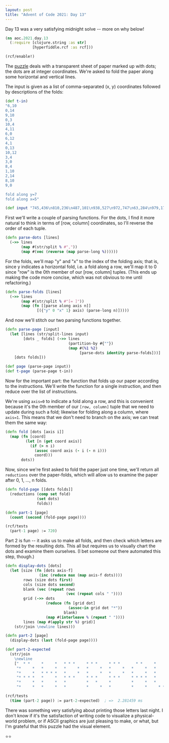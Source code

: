 ```yaml
---
layout: post
title: "Advent of Code 2021: Day 13"
---
```

Day 13 was a very satisfying midnight solve -- more on why below!
```clojure
(ns aoc.2021.day.13
  (:require [clojure.string :as str]
            [hyperfiddle.rcf :as rcf]))

(rcf/enable!)
```

The [puzzle](https://adventofcode.com/2021/day/13) deals with a
transparent sheet of paper marked  up with dots; the dots are at
integer coordinates. We're asked to fold the paper along some
horizontal and vertical lines.

The input is given as a list of comma-separated (x, y)
coordinates followed by descriptions of the folds:
```clojure
(def t-in)
"6,10
0,14
9,10
0,3
10,4
4,11
6,0
6,12
4,1
0,13
10,12
3,4
3,0
8,4
1,10
2,14
8,10
9,0

fold along y=7
fold along x=5"

(def input "745,436\n810,236\n487,101\n938,527\n972,747\n63,284\n979,179\n1069,204\n170,318\n863,166\n214,68\n370,207\n567,544\n930,452\n1220,396\n666,294\n78,115\n20,353\n769,313\n992,367\n1263,228\n965,466\n311,851\n706,280\n1176,309\n141,101\n972,539\n830,638\n726,208\n388,63\n43,614\n1153,263\n920,528\n567,722\n693,464\n634,211\n301,49\n152,491\n967,603\n377,873\n1039,648\n400,828\n1176,217\n425,851\n730,688\n940,511\n1208,0\n793,71\n520,25\n1208,3\n17,60\n1166,791\n480,630\n867,616\n194,113\n574,1\n1054,880\n296,297\n763,353\n945,16\n284,831\n487,886\n808,480\n1149,303\n689,547\n591,162\n649,711\n755,386\n986,502\n502,491\n937,287\n692,625\n1208,782\n1302,591\n1014,821\n949,32\n487,738\n1044,528\n1076,739\n75,296\n768,68\n621,155\n498,682\n472,752\n763,22\n1141,682\n808,801\n1202,124\n910,380\n847,675\n448,586\n641,361\n738,845\n959,739\n502,638\n555,73\n686,302\n457,155\n70,808\n433,380\n487,801\n549,352\n473,540\n1261,469\n599,723\n725,241\n1051,249\n932,504\n1211,546\n1158,86\n1064,395\n604,280\n520,229\n765,768\n348,254\n134,25\n107,353\n266,528\n370,511\n134,309\n666,406\n708,319\n232,490\n1247,120\n561,429\n185,101\n666,854\n1169,549\n728,66\n910,199\n33,9\n1078,490\n1190,679\n676,477\n113,581\n157,39\n919,344\n1241,205\n1195,816\n929,891\n701,103\n545,768\n890,43\n715,381\n493,143\n597,380\n400,179\n249,173\n405,249\n815,617\n10,40\n1141,436\n731,856\n1265,214\n1293,834\n82,843\n1143,290\n552,560\n348,640\n77,764\n837,680\n624,816\n1268,879\n42,15\n853,379\n624,526\n907,380\n753,491\n698,84\n823,456\n244,173\n174,544\n1110,863\n725,689\n874,283\n343,67\n443,616\n564,396\n184,140\n946,255\n463,675\n343,379\n743,172\n967,666\n134,421\n102,891\n1014,750\n102,560\n361,32\n70,584\n812,212\n823,101\n314,740\n634,0\n1213,653\n1203,353\n221,514\n960,31\n821,303\n1144,840\n351,403\n75,676\n864,511\n144,501\n1012,47\n169,682\n421,653\n836,513\n364,255\n1158,310\n634,865\n937,803\n462,553\n1181,500\n1125,59\n156,458\n182,142\n338,600\n380,697\n60,446\n432,423\n438,795\n502,414\n209,180\n1158,491\n937,539\n333,280\n52,217\n720,168\n664,266\n602,319\n403,655\n85,645\n82,624\n383,689\n591,60\n197,394\n972,600\n166,840\n398,14\n674,439\n440,276\n676,211\n85,249\n972,147\n933,693\n1208,508\n184,411\n184,235\n222,350\n1197,581\n249,821\n766,625\n147,299\n574,787\n112,378\n713,514\n1186,383\n1036,697\n344,829\n298,735\n202,263\n567,161\n944,207\n1181,394\n1061,49\n1290,0\n959,179\n1235,604\n785,500\n1029,651\n617,430\n1089,94\n82,185\n837,802\n129,394\n910,715\n28,16\n821,591\n1272,700\n403,768\n33,885\n661,880\n8,591\n1007,851\n179,75\n939,474\n782,191\n1069,297\n18,455\n45,8\n413,697\n636,295\n845,631\n169,884\n166,54\n377,693\n840,235\n1110,479\n892,7\n758,448\n1166,841\n316,40\n1283,572\n1029,103\n338,32\n607,666\n1083,709\n370,84\n815,765\n1014,597\n358,592\n930,890\n500,861\n482,861\n930,157\n52,289\n621,9\n930,442\n731,655\n283,26\n1047,162\n810,460\n636,439\n1093,574\n487,268\n671,68\n513,793\n636,455\n664,714\n771,392\n1258,547\n716,29\n377,201\n447,166\n897,242\n1141,548\n348,701\n386,583\n457,500\n316,862\n954,831\n45,662\n1153,39\n1007,155\n134,869\n736,787\n815,325\n555,508\n882,814\n1020,639\n659,627\n912,238\n1307,828\n611,250\n167,626\n227,709\n1166,53\n994,539\n552,0\n972,152\n1053,840\n1300,256\n13,864\n1220,483\n1011,474\n1071,228\n996,154\n458,565\n298,217\n390,80\n619,14\n758,451\n92,179\n674,743\n249,197\n162,345\n28,607\n324,392\n673,60\n940,810\n1208,675\n102,894\n239,228\n959,403\n617,464\n1076,424\n184,754\n800,375\n1146,549\n924,535\n464,885\n340,350\n711,653\n970,359\n485,234\n1233,130\n27,124\n170,682\n1258,289\n1044,814\n1044,227\n1092,303\n190,280\n1273,464\n77,397\n1125,345\n296,750\n1232,616\n552,891\n167,886\n159,617\n152,819\n541,581\n475,371\n1268,810\n555,386\n433,94\n1000,381\n364,703\n1169,101\n1126,411\n487,156\n1302,303\n509,92\n72,491\n500,33\n1026,383\n500,460\n1225,249\n1126,82\n152,808\n1193,455\n387,605\n1141,458\n1110,703\n708,795\n1198,449\n418,483\n1193,439\n415,666\n274,157\n371,474\n152,577\n425,884\n1310,445\n1058,206\n1257,3\n907,126\n604,154\n344,65\n1293,60\n905,73\n1138,787\n807,756\n462,116\n45,875\n1053,278\n1047,322\n564,498\n27,26\n1202,367\n621,347\n211,144\n63,568\n152,862\n684,719\n172,107\n701,438\n557,491\n441,693\n144,53\n502,577\n800,841\n351,155\n1218,246\n33,459\n775,728\n572,192\n1083,386\n410,621\n626,607\n817,751\n99,348\n453,430\n1021,430\n137,151\n1208,334\n214,618\n590,726\n281,91\n745,458\n933,245\n400,199\n885,851\n266,667\n1119,868\n621,179\n800,519\n157,843\n1103,187\n706,449\n862,308\n298,847\n157,166\n355,891\n1136,190\n817,378\n552,334\n480,544\n728,439\n725,653\n602,249\n75,710\n1233,707\n1014,373\n1154,458\n38,700\n1277,885\n940,207\n637,732\n33,99\n276,1\n701,427\n421,429\n626,399\n671,826\n330,616\n58,535\n1277,435\n913,54\n567,274\n316,355\n933,873\n433,800\n1232,115\n1255,694\n689,459\n234,424\n1143,886\n952,73\n728,828\n169,548\n354,191\n520,869\n1110,31\n1297,30\n808,808\n1197,313\n661,711\n823,178\n38,418\n42,810\n1207,448\n356,735\n190,614\n1225,690\n320,94\n853,842\n1029,551\n1053,502\n569,249\n924,583\n241,652\n552,446\n227,185\n1226,115\n576,616\n910,35\n373,539\n144,151\n470,235\n264,366\n1292,599\n974,815\n711,723\n356,561\n1136,317\n413,380\n298,719\n1220,411\n82,30\n960,863\n16,737\n1158,819\n308,599\n408,499\n266,80\n972,862\n856,703\n1077,689\n487,793\n940,84\n1268,532\n282,434\n626,175\n454,31\n1240,808\n408,173\n500,658\n889,653\n457,52\n837,92\n214,826\n1245,794\n271,648\n649,880\n432,471\n1136,577\n1141,212\n276,292\n77,845\n1233,645\n102,782\n905,821\n436,283\n17,516\n922,528\n485,794\n954,677\n579,655\n1113,394\n1235,676\n686,32\n1074,859\n894,632\n261,794\n221,800\n480,43\n70,310\n393,100\n1174,241\n1282,430\n50,602\n1120,457\n52,677\n853,291\n441,201\n946,348\n659,66\n431,672\n65,100\n790,105\n157,631\n82,621\n311,155\n1131,452\n930,575\n823,793\n790,869\n923,448\n817,826\n1044,334\n738,718\n1131,75\n144,519\n761,542\n474,513\n785,739\n316,712\n405,645\n828,861\n425,43\n1146,345\n277,21\n689,715\n555,521\n959,155\n1258,575\n638,65\n1282,464\n612,810\n800,53\n30,592\n1268,756\n1243,304\n830,256\n848,553\n403,380\n1125,549\n750,404\n1153,843\n126,191\n541,313\n929,443\n365,878\n314,154\n1268,84\n358,816\n185,387\n159,317\n536,191\n331,179\n26,863\n1253,604\n1069,373\n907,768\n144,743\n157,504\n572,718\n1077,465\n1002,599\n743,722\n16,605\n1044,831\n403,318\n774,703\n330,392\n191,26\n495,765\n955,698\n547,200\n1235,744\n1283,26\n397,17\n157,51\n579,38\n1141,234\n27,572\n1077,336\n992,527\n293,480\n410,115\n970,535\n1054,747\n1010,54\n299,420\n913,726\n731,598\n589,346\n738,624\n536,703\n649,14\n296,149\n684,287\n1165,540\n701,456\n694,383\n13,30\n1099,554\n962,701\n321,396\n962,448\n890,760\n1235,150\n793,184\n495,129\n708,249\n967,827\n69,205\n755,508\n103,670\n708,347\n92,627\n420,67\n895,184\n1195,78\n885,205\n293,683\n639,826\n1154,766\n1238,66\n572,633\n348,448\n1073,884\n681,49\n544,625\n1258,347\n1076,515\n793,408\n980,392\n1039,877\n962,640\n436,31\n67,304\n878,423\n823,353\n1232,168\n311,491\n170,212\n463,787\n874,303\n1233,389\n1238,43\n962,483\n889,689\n769,581\n996,740\n621,885\n897,697\n922,35\n1208,219\n582,491\n1272,879\n18,159\n616,252\n1272,476\n689,179\n949,190\n848,789\n380,197\n1186,511\n487,353\n1277,99\n616,511\n311,403\n591,326\n129,603\n267,448\n53,667\n1156,861\n274,737\n708,218\n1053,616\n611,614\n1034,1\n853,52\n1029,91\n197,515\n211,340\n75,666\n281,551\n1004,894\n923,446\n835,554\n351,739\n1143,626\n1037,3\n105,352\n552,448\n482,637\n1277,347\n1131,541\n85,690\n634,894\n618,625\n\nfold along x=655\nfold along y=447\nfold along x=327\nfold along y=223\nfold along x=163\nfold along y=111\nfold along x=81\nfold along y=55\nfold along x=40\nfold along y=27\nfold along y=13\nfold along y=6\n")
```

First we'll write a couple of parsing functions. For the dots, I find
it more natural to think in terms of [row, column] coordinates, so
I'll reverse the order of each tuple.
```clojure
(defn parse-dots [lines]
  (->> lines
       (map #(str/split % #","))
       (map #(vec (reverse (map parse-long %))))))
```

For the folds, we'll map "y" and "x" to the index of the
folding axis; that is, since y indicates a horizontal fold,
i.e. a fold along a row, we'll map it to 0 since "row" is the
0th member of our [row, column] tuples. (This ends up making
the code more concise, which was not obvious to me until
refactoring.)
```clojure
(defn parse-folds [lines]
  (->> lines
       (map #(str/split % #"[= ]"))
       (map (fn [[parse along axis n]]
              [({"y" 0 "x" 1} axis) (parse-long n)]))))
```

And now we'll stitch our two parsing functions together.
```clojure
(defn parse-page [input]
  (let [lines (str/split-lines input)
        [dots _ folds] (->> lines
                            (partition-by #{""})
                            (map #(%1 %2)
                                 [parse-dots identity parse-folds]))]
    [dots folds]))

(def page (parse-page input))
(def t-page (parse-page t-in))
```

Now for the important part: the function that folds up
our paper according to the instructions. We'll write
the function for a single instruction, and then reduce
over the list of instructions.

We're using `axis=0` to indicate a fold along a row, and this
is convenient because it's the 0th member of our `[row, column]`
tuple that we need to update during such a fold; likewise for
folding along a column, where `axis=1`. This means that we don't
need to branch on the axis; we can treat them the same way:
```clojure
(defn fold [dots [axis i]]
  (map (fn [coord]
         (let [n (get coord axis)]
           (if (> n i)
             (assoc coord axis (- i (- n i)))
             coord)))
       dots))
```

Now, since we're first asked to fold the paper just one time,
we'll return all `reductions` over the paper-folds, which will
allow us to examine the paper after 0, 1, ..., n folds.
```clojure
(defn fold-page [[dots folds]]
  (reductions (comp set fold)
              (set dots)
              folds))

(defn part-1 [page]
  (count (second (fold-page page))))

(rcf/tests
  (part-1 page) := 720)
```

Part 2 is fun -- it asks us to make all folds, and then
check which letters are formed by the resulting dots. This
all but requires us to visually chart the dots and examine
them ourselves. (I bet someone out there automated this
step, though.)
```clojure
(defn display-dots [dots]
  (let [size (fn [dots axis-f]
               (inc (reduce max (map axis-f dots))))
        rows (size dots first)
        cols (size dots second)
        blank (vec (repeat rows
                           (vec (repeat cols " "))))
        grid (->> dots
                  (reduce (fn [grid dot]
                            (assoc-in grid dot "*"))
                          blank)
                  (map #(interleave % (repeat " "))))
        lines (map #(apply str %) grid)]
    (str/join \newline lines)))

(defn part-2 [page]
  (display-dots (last (fold-page page))))

(def part-2-expected
  (str/join
    \newline
    ["  * *     *     *   * * *     * * *     * * *       * *     *     *   * * * * "
     "*     *   *     *   *     *   *     *   *     *   *     *   *     *         * "
     "*     *   * * * *   *     *   *     *   *     *   *     *   *     *       *   "
     "* * * *   *     *   * * *     * * *     * * *     * * * *   *     *     *     "
     "*     *   *     *   *         *   *     *         *     *   *     *   *       "
     "*     *   *     *   *         *     *   *         *     *     * *     * * * * "]))

(rcf/tests
  (time (part-2 page)) := part-2-expected)  ; =>  2.281459 ms
```

There was something very satisfying about printing those letters
last night. I don't know if it's the satisfaction of writing code
to visualize a physical-world problem, or if ASCII graphics are
just pleasing to make, or what, but I'm grateful that this puzzle
had the visual element.

⭐️⭐️